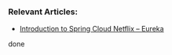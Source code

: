 ### Relevant Articles:
- [Introduction to Spring Cloud Netflix – Eureka](http://www.baeldung.com/spring-cloud-netflix-eureka)

done